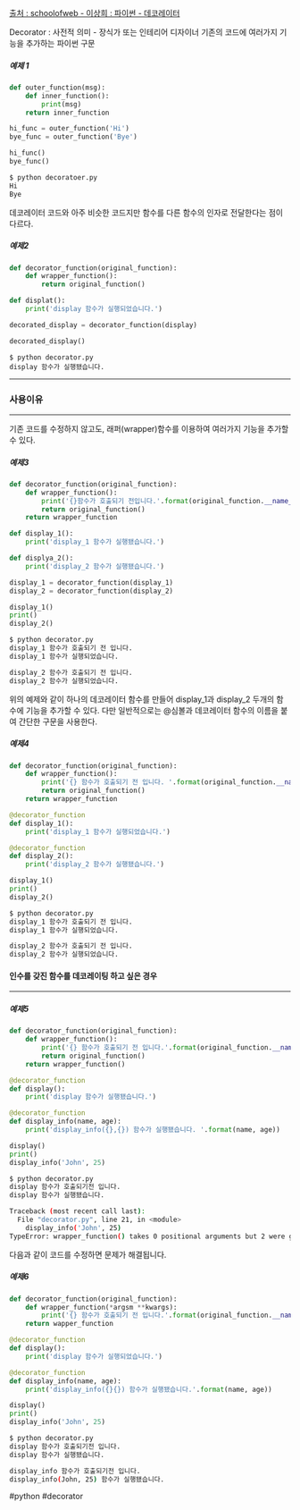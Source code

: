 
[출처 : schoolofweb - 이상희  : 파이썬 - 데코레이터](https://schoolofweb.net/blog/posts/%ED%8C%8C%EC%9D%B4%EC%8D%AC-%EB%8D%B0%EC%BD%94%EB%A0%88%EC%9D%B4%ED%84%B0-decorator/)

Decorator : 사전적 의미 - 장식가 또는 인테리어 디자이너
기존의 코드에 여러가지 기능을 추가하는 파이썬 구문
##### 예제 1

```python
def outer_function(msg):
	def inner_function():
		print(msg)
	return inner_function

hi_func = outer_function('Hi')
bye_func = outer_function('Bye')

hi_func()
bye_func()
```

```bash
$ python decoratoer.py
Hi
Bye
```

데코레이터 코드와 아주 비슷한 코드지만 함수를 다른 함수의 인자로 전달한다는 점이 다르다.
##### 예제2

```python
def decorator_function(original_function):
	def wrapper_function():
		return original_function()

def displat():
	print('display 함수가 실행되었습니다.')

decorated_display = decorator_function(display)

decorated_display()
```

```shell
$ python decorator.py
display 함수가 실행됐습니다.
```

---
### 사용이유
---
기존 코드를 수정하지 않고도, 래퍼(wrapper)함수를 이용하여 여러가지 기능을 추가할 수  있다.
##### 예제3
```python
def decorator_function(original_function):
	def wrapper_function():
		print('{}함수가 호출되기 전입니다.'.format(original_function.__name__))
		return original_function()
	return wrapper_function

def display_1():
	print('display_1 함수가 실행됐습니다.')

def displya_2():
	print('display_2 함수가 실행됐습니다.')

display_1 = decorator_function(display_1)
display_2 = decorator_function(display_2)

display_1()
print()
display_2()
```

```bash
$ python decorator.py
display_1 함수가 호출되기 전 입니다.
display_1 함수가 실행되었습니다.

display_2 함수가 호출되기 전 입니다.
display_2 함수가 실행되었습니다.
```

위의 예제와 같이 하나의 데코레이터 함수를 만들어 display_1과 display_2 두개의 함수에 기능을 추가할 수 있다. 다만 일반적으로는 @심볼과 데코레이터 함수의 이름을 붙여 간단한 구문을 사용한다.
##### 예제4

```python
def decorator_function(original_function):
	def wrapper_function():
		print('{} 함수가 호출되기 전 입니다. '.format(original_function.__name__))
		return original_function()
	return wrapper_function

@decorator_function
def display_1():
	print('display_1 함수가 실행되었습니다.')

@decorator_function
def display_2():
	print('display_2 함수가 실행됐습니다.')

display_1()
print()
display_2()
```

```bash
$ python decorator.py
display_1 함수가 호출되기 전 입니다.
display_1 함수가 실행되었습니다.

display_2 함수가 호출되기 전 입니다.
display_2 함수가 실행되었습니다.
```

#### 인수를 갖진 함수를 데코레이팅 하고 싶은 경우
---
##### 예제5
```python
def decorator_function(original_function):
	def wrapper_function():
		print('{} 함수가 호출되기 전 입니다.'.format(original_function.__name__))
		return original_function()
	return wrapper_function()

@decorator_function
def display():
	print('display 함수가 실행됐습니다.')

@decorator_function
def display_info(name, age):
	print('display_info({},{}) 함수가 실행됐습니다. '.format(name, age))

display()
print()
display_info('John', 25)
```

```bash
$ python decorator.py
display 함수가 호출되기전 입니다.
display 함수가 실행됐습니다.

Traceback (most recent call last):
  File "decorator.py", line 21, in <module>
    display_info('John', 25)
TypeError: wrapper_function() takes 0 positional arguments but 2 were given
```

다음과 같이 코드를 수정하면 문제가 해결됩니다.
##### 예제6
```python
def decorator_function(original_function):
	def wrapper_function(*argsm **kwargs):
		print('{} 함수가 호출되기 전 입니다.'.format(original_function.__name__))
	return wapper_function

@decorator_function
def display():
	print('display 함수가 실행되었습니다.')

@decorator_function
def display_info(name, age):
	print('display_info({}{}) 함수가 실행됐습니다.'.format(name, age))

display()
print()
display_info('John', 25)
```

```bash
$ python decorator.py
display 함수가 호출되기전 입니다.
display 함수가 실행됐습니다.

display_info 함수가 호출되기전 입니다.
display_info(John, 25) 함수가 실행됐습니다.
```

#python 
#decorator
